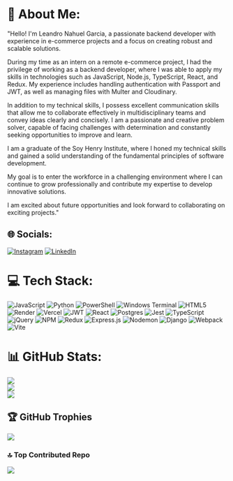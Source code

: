 # 💫 About Me:
"Hello! I'm Leandro Nahuel Garcia, a passionate backend developer with experience in e-commerce projects and a focus on creating robust and scalable solutions.

During my time as an intern on a remote e-commerce project, I had the privilege of working as a backend developer, where I was able to apply my skills in technologies such as JavaScript, Node.js, TypeScript, React, and Redux. My experience includes handling authentication with Passport and JWT, as well as managing files with Multer and Cloudinary.

In addition to my technical skills, I possess excellent communication skills that allow me to collaborate effectively in multidisciplinary teams and convey ideas clearly and concisely. I am a passionate and creative problem solver, capable of facing challenges with determination and constantly seeking opportunities to improve and learn.

I am a graduate of the Soy Henry Institute, where I honed my technical skills and gained a solid understanding of the fundamental principles of software development.

My goal is to enter the workforce in a challenging environment where I can continue to grow professionally and contribute my expertise to develop innovative solutions.

I am excited about future opportunities and look forward to collaborating on exciting projects."


## 🌐 Socials:
[![Instagram](https://img.shields.io/badge/Instagram-%23E4405F.svg?logo=Instagram&logoColor=white)](https://instagram.com/@leann_garciax) [![LinkedIn](https://img.shields.io/badge/LinkedIn-%230077B5.svg?logo=linkedin&logoColor=white)](https://linkedin.com/in/linkedin.com/in/leandro-garcia-83580b225) 

# 💻 Tech Stack:
![JavaScript](https://img.shields.io/badge/javascript-%23323330.svg?style=for-the-badge&logo=javascript&logoColor=%23F7DF1E) ![Python](https://img.shields.io/badge/python-3670A0?style=for-the-badge&logo=python&logoColor=ffdd54) ![PowerShell](https://img.shields.io/badge/PowerShell-%235391FE.svg?style=for-the-badge&logo=powershell&logoColor=white) ![Windows Terminal](https://img.shields.io/badge/Windows%20Terminal-%234D4D4D.svg?style=for-the-badge&logo=windows-terminal&logoColor=white) ![HTML5](https://img.shields.io/badge/html5-%23E34F26.svg?style=for-the-badge&logo=html5&logoColor=white) ![Render](https://img.shields.io/badge/Render-%46E3B7.svg?style=for-the-badge&logo=render&logoColor=white) ![Vercel](https://img.shields.io/badge/vercel-%23000000.svg?style=for-the-badge&logo=vercel&logoColor=white) ![JWT](https://img.shields.io/badge/JWT-black?style=for-the-badge&logo=JSON%20web%20tokens) ![React](https://img.shields.io/badge/react-%2320232a.svg?style=for-the-badge&logo=react&logoColor=%2361DAFB) ![Postgres](https://img.shields.io/badge/postgres-%23316192.svg?style=for-the-badge&logo=postgresql&logoColor=white) ![Jest](https://img.shields.io/badge/-jest-%23C21325?style=for-the-badge&logo=jest&logoColor=white) ![TypeScript](https://img.shields.io/badge/typescript-%23007ACC.svg?style=for-the-badge&logo=typescript&logoColor=white) ![jQuery](https://img.shields.io/badge/jquery-%230769AD.svg?style=for-the-badge&logo=jquery&logoColor=white) ![NPM](https://img.shields.io/badge/NPM-%23CB3837.svg?style=for-the-badge&logo=npm&logoColor=white) ![Redux](https://img.shields.io/badge/redux-%23593d88.svg?style=for-the-badge&logo=redux&logoColor=white) ![Express.js](https://img.shields.io/badge/express.js-%23404d59.svg?style=for-the-badge&logo=express&logoColor=%2361DAFB) ![Nodemon](https://img.shields.io/badge/NODEMON-%23323330.svg?style=for-the-badge&logo=nodemon&logoColor=%BBDEAD) ![Django](https://img.shields.io/badge/django-%23092E20.svg?style=for-the-badge&logo=django&logoColor=white) ![Webpack](https://img.shields.io/badge/webpack-%238DD6F9.svg?style=for-the-badge&logo=webpack&logoColor=black) ![Vite](https://img.shields.io/badge/vite-%23646CFF.svg?style=for-the-badge&logo=vite&logoColor=white)
# 📊 GitHub Stats:
![](https://github-readme-stats.vercel.app/api?username=LeandroNGarcia&theme=dark&hide_border=false&include_all_commits=false&count_private=false)<br/>
![](https://github-readme-streak-stats.herokuapp.com/?user=LeandroNGarcia&theme=dark&hide_border=false)<br/>
![](https://github-readme-stats.vercel.app/api/top-langs/?username=LeandroNGarcia&theme=dark&hide_border=false&include_all_commits=false&count_private=false&layout=compact)

## 🏆 GitHub Trophies
![](https://github-profile-trophy.vercel.app/?username=LeandroNGarcia&theme=radical&no-frame=false&no-bg=false&margin-w=4)

### 🔝 Top Contributed Repo
![](https://github-contributor-stats.vercel.app/api?username=LeandroNGarcia&limit=5&theme=dark&combine_all_yearly_contributions=true)

<!-- Proudly created with GPRM ( https://gprm.itsvg.in ) -->
